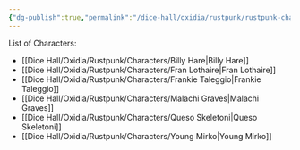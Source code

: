 ```yaml
---
{"dg-publish":true,"permalink":"/dice-hall/oxidia/rustpunk/rustpunk-characters/"}
---
```


List of Characters:
- [[Dice Hall/Oxidia/Rustpunk/Characters/Billy Hare\|Billy Hare]]
- [[Dice Hall/Oxidia/Rustpunk/Characters/Fran Lothaire\|Fran Lothaire]]
- [[Dice Hall/Oxidia/Rustpunk/Characters/Frankie Taleggio\|Frankie Taleggio]]
- [[Dice Hall/Oxidia/Rustpunk/Characters/Malachi Graves\|Malachi Graves]]
- [[Dice Hall/Oxidia/Rustpunk/Characters/Queso Skeletoni\|Queso Skeletoni]]
- [[Dice Hall/Oxidia/Rustpunk/Characters/Young Mirko\|Young Mirko]]





